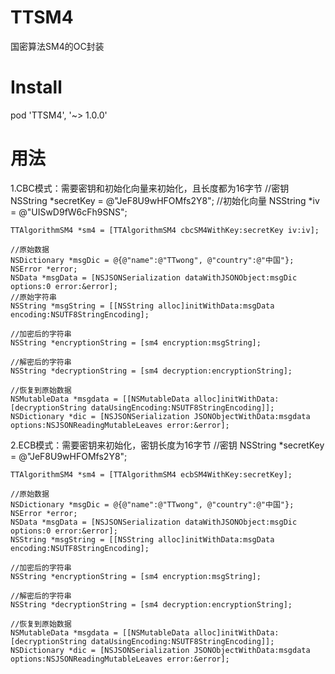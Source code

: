 # TTSM4
国密算法SM4的OC封装

# Install
pod 'TTSM4', '~> 1.0.0'

# 用法
1.CBC模式：需要密钥和初始化向量来初始化，且长度都为16字节
    //密钥
    NSString *secretKey = @"JeF8U9wHFOMfs2Y8";
    //初始化向量
    NSString *iv = @"UISwD9fW6cFh9SNS";
    
    TTAlgorithmSM4 *sm4 = [TTAlgorithmSM4 cbcSM4WithKey:secretKey iv:iv];
    
    //原始数据
    NSDictionary *msgDic = @{@"name":@"TTwong", @"country":@"中国"};
    NSError *error;
    NSData *msgData = [NSJSONSerialization dataWithJSONObject:msgDic options:0 error:&error];
    //原始字符串
    NSString *msgString = [[NSString alloc]initWithData:msgData encoding:NSUTF8StringEncoding];

    //加密后的字符串
    NSString *encryptionString = [sm4 encryption:msgString];

    //解密后的字符串
    NSString *decryptionString = [sm4 decryption:encryptionString];

    //恢复到原始数据
    NSMutableData *msgdata = [[NSMutableData alloc]initWithData:[decryptionString dataUsingEncoding:NSUTF8StringEncoding]];
    NSDictionary *dic = [NSJSONSerialization JSONObjectWithData:msgdata options:NSJSONReadingMutableLeaves error:&error];

2.ECB模式：需要密钥来初始化，密钥长度为16字节
	//密钥
    NSString *secretKey = @"JeF8U9wHFOMfs2Y8";
    
    TTAlgorithmSM4 *sm4 = [TTAlgorithmSM4 ecbSM4WithKey:secretKey];
    
    //原始数据
    NSDictionary *msgDic = @{@"name":@"TTwong", @"country":@"中国"};
    NSError *error;
    NSData *msgData = [NSJSONSerialization dataWithJSONObject:msgDic options:0 error:&error];
    NSString *msgString = [[NSString alloc]initWithData:msgData encoding:NSUTF8StringEncoding];
    
    //加密后的字符串
    NSString *encryptionString = [sm4 encryption:msgString];
    
    //解密后的字符串
    NSString *decryptionString = [sm4 decryption:encryptionString];
    
    //恢复到原始数据
    NSMutableData *msgdata = [[NSMutableData alloc]initWithData:[decryptionString dataUsingEncoding:NSUTF8StringEncoding]];
    NSDictionary *dic = [NSJSONSerialization JSONObjectWithData:msgdata options:NSJSONReadingMutableLeaves error:&error];
